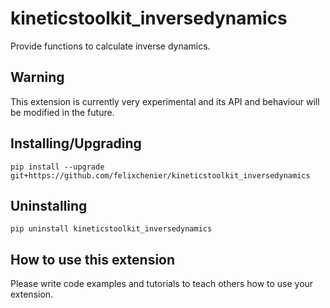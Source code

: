 # kineticstoolkit_inversedynamics

Provide functions to calculate inverse dynamics.

Warning
-------
This extension is currently very experimental and its API and behaviour will be
modified in the future.


## Installing/Upgrading

```
pip install --upgrade git+https://github.com/felixchenier/kineticstoolkit_inversedynamics
```

## Uninstalling

```
pip uninstall kineticstoolkit_inversedynamics
```

## How to use this extension

Please write code examples and tutorials to teach others how to use your extension.
